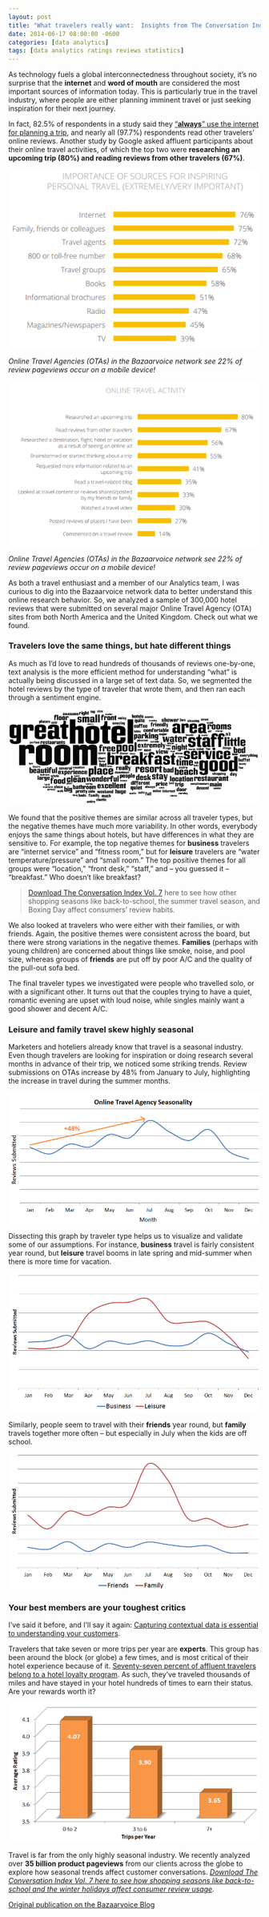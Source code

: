```yaml
---
layout: post
title: "What travelers really want:  Insights from The Conversation Index"
date: 2014-06-17 08:00:00 -0600
categories: [data analytics]
tags: [data analytics ratings reviews statistics]
---
```

As technology fuels a global interconnectedness throughout society, it’s no surprise that the **internet** and **word of mouth** are considered the most important sources of information today.  This is particularly true in the travel industry, where people are either planning imminent travel or just seeking inspiration for their next journey.

In fact, 82.5% of respondents in a study said they <a href="http://www.tripadvisor.com/pdfs/OnlineTravelReviewReport.pdf" target="_blank">“**always**” use the internet for planning a trip</a>, and nearly all (97.7%) respondents read other travelers’ online reviews. Another study by Google asked affluent participants about their online travel activities, of which the top two were **researching an upcoming trip (80%) and reading reviews from other travelers (67%)**.

![Google survey 1](/images/CV1.png)

_Online Travel Agencies (OTAs) in the Bazaarvoice network see 22% of review pageviews occur on a mobile device!_

![Google survey 2](/images/CV2.png)

_Online Travel Agencies (OTAs) in the Bazaarvoice network see 22% of review pageviews occur on a mobile device!_

As both a travel enthusiast and a member of our Analytics team, I was curious to dig into the Bazaarvoice network data to better understand this online research behavior. So, we analyzed a sample of 300,000 hotel reviews that were submitted on several major Online Travel Agency (OTA) sites from both North America and the United Kingdom. Check out what we found.

### Travelers love the same things, but hate different things

As much as I’d love to read hundreds of thousands of reviews one-by-one, text analysis is the more efficient method for understanding “what” is actually being discussed in a large set of text data. So, we segmented the hotel reviews by the type of traveler that wrote them, and then ran each through a sentiment engine.

![Hotel word cloud](/images/CV3.png)

We found that the positive themes are similar across all traveler types, but the negative themes have much more variability. In other words, everybody enjoys the same things about hotels, but have differences in what they are sensitive to. For example, the top negative themes for **business** travelers are “internet service” and “fitness room,” but for **leisure** travelers are “water temperature/pressure” and “small room.”  The top positive themes for all groups were “location,” “front desk,” “staff,” and – you guessed it – “breakfast.”  Who doesn’t like breakfast?

> <a href="http://www.bazaarvoice.com/research-and-insight/conversation-index/" target="_blank">Download The Conversation Index Vol. 7</a> here to see how other shopping seasons like back-to-school, the summer travel season, and Boxing Day affect consumers’ review habits.

We also looked at travelers who were either with their families, or with friends.  Again, the positive themes were consistent across the board, but there were strong variations in the negative themes. **Families** (perhaps with young children) are concerned about things like smoke, noise, and pool size, whereas groups of **friends** are put off by poor A/C and the quality of the pull-out sofa bed.

The final traveler types we investigated were people who travelled solo, or with a significant other. It turns out that the couples trying to have a quiet, romantic evening are upset with loud noise, while singles mainly want a good shower and decent A/C.

### Leisure and family travel skew highly seasonal

Marketers and hoteliers already know that travel is a seasonal industry. Even though travelers are looking for inspiration or doing research several months in advance of their trip, we noticed some striking trends. Review submissions on OTAs increase by 48% from January to July, highlighting the increase in travel during the summer months.

![Online Travel Agency seasonality](/images/CV4.png)


Dissecting this graph by traveler type helps us to visualize and validate some of our assumptions. For instance, **business** travel is fairly consistent year round, but **leisure** travel booms in late spring and mid-summer when there is more time for vacation.

![Business vs leisure travel](/images/CV5.png)

Similarly, people seem to travel with their **friends** year round, but **family** travels together more often – but especially in July when the kids are off school.

![Friends vs family travel](/images/CV6.png)

### Your best members are your toughest critics

I’ve said it before, and I’ll say it again: <a href="http://blog.bazaarvoice.com/2013/05/20/age-expertise-and-gender-noticably-affect-sentiment/" target="_blank">Capturing contextual data is essential to understanding your customers</a>.

Travelers that take seven or more trips per year are **experts**. This group has been around the block (or globe) a few times, and is most critical of their hotel experience because of it. <a href="http://think.storage.googleapis.com/docs/travelers-road-to-decision-affluent-insights_research-studies.pdf" target="_blank">Seventy-seven percent of affluent travelers belong to a hotel loyalty program</a>. As such, they’ve traveled thousands of miles and have stayed in your hotel hundreds of times to earn their status. Are your rewards worth it?

![Rating by travel expertise level](/images/CV7.png)

Travel is far from the only highly seasonal industry. We recently analyzed over **35 billion product pageviews** from our clients across the globe to explore how seasonal trends affect customer conversations. <a href="http://www.bazaarvoice.com/research-and-insight/conversation-index/" target="_blank">_Download The Conversation Index Vol. 7 here to see how shopping seasons like back-to-school and the winter holidays affect consumer review usage_</a>.


<a href="http://blog.bazaarvoice.com/2014/06/17/what-travelers-really-want-insights-from-the-conversation-index/" target="_blank" title="Bazaarvoice Blog">Original publication on the Bazaarvoice Blog</a>
